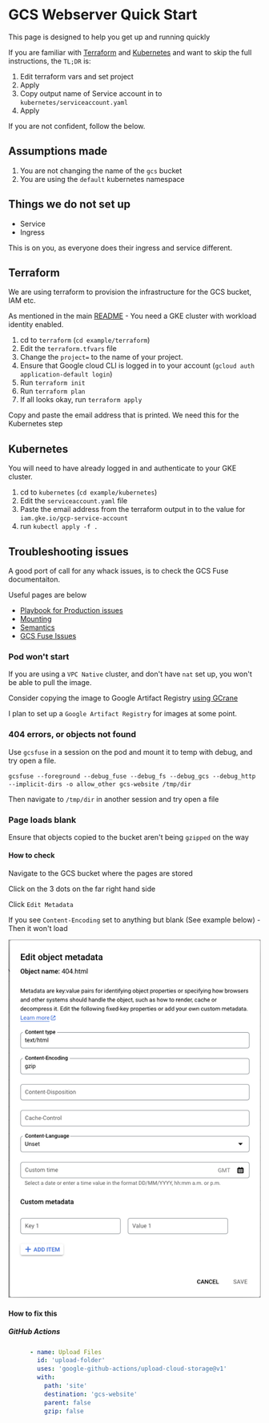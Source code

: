 # GCS Webserver Quick Start

This page is designed to help you get up and running quickly 

If you are familiar with [Terraform](https://terraform.io) and [Kubernetes](https://kubernetes.io) and want to skip the 
full instructions, the `TL;DR` is:

1. Edit terraform vars and set project
2. Apply
3. Copy output name of Service account in to `kubernetes/serviceaccount.yaml`
4. Apply

If you are not confident, follow the below.

## Assumptions made

1. You are not changing the name of the `gcs` bucket
2. You are using the `default` kubernetes namespace

## Things we do not set up

* Service
* Ingress

This is on you, as everyone does their ingress and service different. 

## Terraform

We are using terraform to provision the infrastructure for the GCS bucket, IAM etc.

As mentioned in the main [README](../README.md#what-you-need-pre-existing) - You need a GKE cluster with workload identity enabled.

1. cd to `terraform` (`cd example/terraform`)
2. Edit the `terraform.tfvars` file
3. Change the `project=` to the name of your project. 
4. Ensure that Google cloud CLI is logged in to your account (`gcloud auth application-default login`)
5. Run `terraform init`
6. Run `terraform plan`
7. If all looks okay, run `terraform apply`

Copy and paste the email address that is printed. We need this for the Kubernetes step

## Kubernetes

You will need to have already logged in and authenticate to your GKE cluster.

1. cd to `kubernetes` (`cd example/kubernetes`)
2. Edit the `serviceaccount.yaml` file
3. Paste the email address from the terraform output in to the value for `iam.gke.io/gcp-service-account` 
4. run `kubectl apply -f .`


## Troubleshooting issues

A good port of call for any whack issues, is to check the GCS Fuse documentaiton.

Useful pages are below

* [Playbook for Production issues](https://github.com/GoogleCloudPlatform/gcsfuse/blob/master/docs/playbook.md)
* [Mounting](https://github.com/GoogleCloudPlatform/gcsfuse/blob/master/docs/mounting.md)
* [Semantics](https://github.com/GoogleCloudPlatform/gcsfuse/blob/master/docs/semantics.md)
* [GCS Fuse Issues](https://github.com/GoogleCloudPlatform/gcsfuse/issues?q=is%3Aissue)

### Pod won't start

If you are using a `VPC Native` cluster, and don't have `nat` set up, you won't be able to pull the image.

Consider copying the image to Google Artifact Registry [using GCrane](https://documentation.breadnet.co.uk/kb/docker/copy-containers-between-repos)

I plan to set up a `Google Artifact Registry` for images at some point.

### 404 errors, or objects not found

Use `gcsfuse` in a session on the pod and mount it to temp with debug, and try open a file. 

```shell
gcsfuse --foreground --debug_fuse --debug_fs --debug_gcs --debug_http  --implicit-dirs -o allow_other gcs-website /tmp/dir
```

Then navigate to `/tmp/dir` in another session and try open a file

### Page loads blank

Ensure that objects copied to the bucket aren't being `gzipped` on the way

#### How to check

Navigate to the GCS bucket where the pages are stored

Click on the 3 dots on the far right hand side

Click `Edit Metadata`

If you see `Content-Encoding` set to anything but blank (See example below) - Then it won't load

![Content Encoding](../assets/content-encoding.png)

#### How to fix this

##### GitHub Actions

```yaml
      - name: Upload Files
        id: 'upload-folder'
        uses: 'google-github-actions/upload-cloud-storage@v1'
        with:
          path: 'site'
          destination: 'gcs-website'
          parent: false
          gzip: false
```


